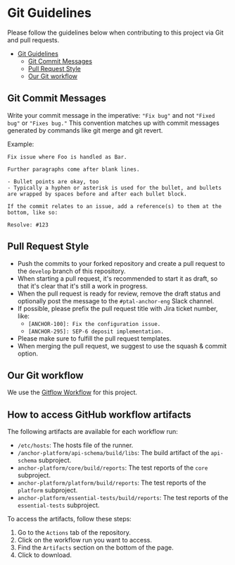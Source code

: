 # Git Guidelines

Please follow the guidelines below when contributing to this project via Git and pull requests.

<!-- TOC -->
* [Git Guidelines](#git-guidelines)
  * [Git Commit Messages](#git-commit-messages)
  * [Pull Request Style](#pull-request-style)
  * [Our Git workflow](#our-git-workflow)
<!-- TOC -->

## Git Commit Messages

Write your commit message in the imperative: `"Fix bug"` and not `"Fixed bug"` or `"Fixes bug."`  This convention
matches up with commit messages generated by commands like git merge and git revert.

Example:

```text
Fix issue where Foo is handled as Bar.

Further paragraphs come after blank lines.

- Bullet points are okay, too
- Typically a hyphen or asterisk is used for the bullet, and bullets are wrapped by spaces before and after each bullet block.

If the commit relates to an issue, add a reference(s) to them at the bottom, like so:

Resolve: #123
```

## Pull Request Style

- Push the commits to your forked repository and create a pull request to the `develop` branch of this repository.
- When starting a pull request, it's recommended to start it as draft, so that it's clear that it's still a work in
  progress.
- When the pull request is ready for review, remove the draft status and optionally post the message to
  the `#ptal-anchor-eng` Slack channel.
- If possible, please prefix the pull request title with Jira ticket number, like:
    - `[ANCHOR-100]: Fix the configuration issue.`
    - `[ANCHOR-295]: SEP-6 deposit implementation.`
- Please make sure to fulfill the pull request templates.
- When merging the pull request, we suggest to use the squash & commit option.

## Our Git workflow

We use the [Gitflow Workflow](https://www.atlassian.com/git/tutorials/comparing-workflows/gitflow-workflow) for this
project.

## How to access GitHub workflow artifacts
The following artifacts are available for each workflow run:
- `/etc/hosts`: The hosts file of the runner.
- `/anchor-platform/api-schema/build/libs`: The build artifact of the `api-schema` subproject.
- `anchor-platform/core/build/reports`: The test reports of the `core` subproject.
- `anchor-platform/platform/build/reports`: The test reports of the `platform` subproject.
- `anchor-platform/essential-tests/build/reports`: The test reports of the `essential-tests` subproject.

To access the artifacts, follow these steps:
1. Go to the `Actions` tab of the repository.
2. Click on the workflow run you want to access.
3. Find the `Artifacts` section on the bottom of the page.
4. Click to download.